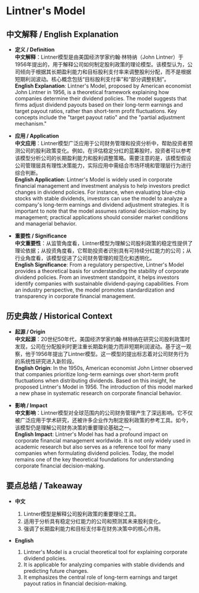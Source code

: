 # Lintner's Model

## 中文解释 / English Explanation

* **定义 / Definition**  
  **中文解释**：Lintner模型是由美国经济学家约翰·林特纳（John Lintner）于1956年提出的，用于解释公司如何制定股利政策的理论模型。该模型认为，公司倾向于根据其长期盈利能力和目标股利支付率来调整股利分配，而不是根据短期利润波动。核心概念包括“目标股利支付率”和“部分调整机制”。  
  **English Explanation**: Lintner's Model, proposed by American economist John Lintner in 1956, is a theoretical framework explaining how companies determine their dividend policies. The model suggests that firms adjust dividend payouts based on their long-term earnings and target payout ratios, rather than short-term profit fluctuations. Key concepts include the "target payout ratio" and the "partial adjustment mechanism."

* **应用 / Application**  
  **中文应用**：Lintner模型广泛应用于公司财务管理和投资分析中，帮助投资者预测公司的股利政策变化。例如，在评估稳定分红的蓝筹股时，投资者可以参考该模型分析公司的长期盈利能力和股利调整策略。需要注意的是，该模型假设公司管理层具有理性决策能力，实际应用中需结合市场环境和管理层行为进行综合判断。  
  **English Application**: Lintner's Model is widely used in corporate financial management and investment analysis to help investors predict changes in dividend policies. For instance, when evaluating blue-chip stocks with stable dividends, investors can use the model to analyze a company's long-term earnings and dividend adjustment strategies. It is important to note that the model assumes rational decision-making by management; practical applications should consider market conditions and managerial behavior.

* **重要性 / Significance**  
  **中文重要性**：从监管角度看，Lintner模型为理解公司股利政策的稳定性提供了理论依据；从投资角度看，它帮助投资者识别具有可持续分红能力的公司；从行业角度看，该模型促进了公司财务管理的规范化和透明化。  
  **English Significance**: From a regulatory perspective, Lintner's Model provides a theoretical basis for understanding the stability of corporate dividend policies. From an investment standpoint, it helps investors identify companies with sustainable dividend-paying capabilities. From an industry perspective, the model promotes standardization and transparency in corporate financial management.

## 历史典故 / Historical Context

* **起源 / Origin**  
  **中文起源**：20世纪50年代，美国经济学家约翰·林特纳在研究公司股利政策时发现，公司在分配股利时更注重长期盈利能力而非短期利润波动。基于这一观察，他于1956年提出了Lintner模型。这一模型的提出标志着对公司财务行为的系统性研究进入新阶段。  
  **English Origin**: In the 1950s, American economist John Lintner observed that companies prioritize long-term earnings over short-term profit fluctuations when distributing dividends. Based on this insight, he proposed Lintner's Model in 1956. The introduction of this model marked a new phase in systematic research on corporate financial behavior.

* **影响 / Impact**  
  **中文影响**：Lintner模型对全球范围内的公司财务管理产生了深远影响。它不仅被广泛应用于学术研究，还被许多企业作为制定股利政策的参考工具。如今，该模型仍是理解公司财务决策的重要理论基础之一。  
  **English Impact**: Lintner's Model has had a profound impact on corporate financial management worldwide. It is not only widely used in academic research but also serves as a reference tool for many companies when formulating dividend policies. Today, the model remains one of the key theoretical foundations for understanding corporate financial decision-making.

## 要点总结 / Takeaway

* **中文**  
  1. Lintner模型是解释公司股利政策的重要理论工具。
  2. 适用于分析具有稳定分红能力的公司和预测其未来股利变化。
  3. 强调了长期盈利能力和目标支付率在财务决策中的核心作用。

* **English**  
  1. Lintner's Model is a crucial theoretical tool for explaining corporate dividend policies.
  2. It is applicable for analyzing companies with stable dividends and predicting future changes.
  3. It emphasizes the central role of long-term earnings and target payout ratios in financial decision-making.